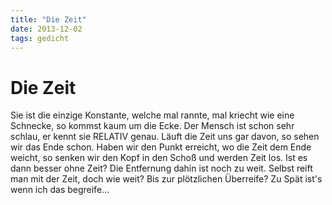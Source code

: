 ```yaml
---
title: "Die Zeit"
date: 2013-12-02
tags: gedicht
---
```

# Die Zeit

Sie ist die einzige Konstante,
welche mal rannte,
mal kriecht wie eine Schnecke,
so kommst kaum um die Ecke.
Der Mensch ist schon sehr schlau,
er kennt sie RELATIV genau.
Läuft die Zeit uns gar davon,
so sehen wir das Ende schon.
Haben wir den Punkt erreicht,
wo die Zeit dem Ende weicht,
so senken wir den Kopf in den Schoß
und werden Zeit los.
Ist es dann besser ohne Zeit?
Die Entfernung dahin ist noch zu weit.
Selbst reift man mit der Zeit,
doch wie weit?
Bis zur plötzlichen Überreife?
Zu Spät ist's wenn ich das begreife...

